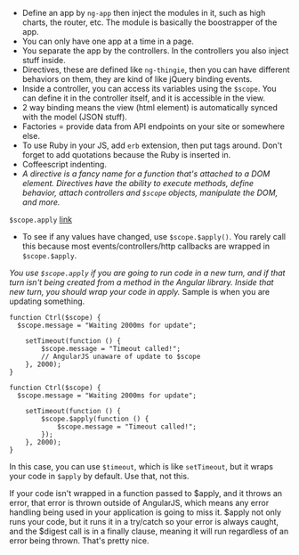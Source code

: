 - Define an app by `ng-app` then inject the modules in it, such as high charts, the router, etc. The module is basically the boostrapper of the app.
- You can only have one app at a time in a page.
- You separate the app by the controllers. In the controllers you also inject stuff inside.
- Directives, these are defined like `ng-thingie`, then you can have different behaviors on them, they are kind of like jQuery binding events.
- Inside a controller, you can access its variables using the `$scope`. You can define it in the controller itself, and it is accessible in the view.
- 2 way binding means the view (html element) is automatically synced with the model (JSON stuff).
- Factories = provide data from API endpoints on your site or somewhere else.
- To use Ruby in your JS, add `erb` extension, then put tags around. Don't forget to add quotations because the Ruby is inserted in.
- Coffeescript indenting.
- *A directive is a fancy name for a function that's attached to a DOM element. Directives have the ability to execute methods, define behavior, attach controllers and `$scope` objects, manipulate the DOM, and more.*

`$scope.apply`
[link](http://jimhoskins.com/2012/12/17/angularjs-and-apply.html)

- To see if any values have changed, use `$scope.$apply()`. You rarely call this because most events/controllers/http callbacks are wrapped in `$scope.$apply`.

*You use `$scope.apply` if you are going to run code in a new turn, and if that turn isn't being created from a method in the Angular library. Inside that new turn, you should wrap your code in apply.* Sample is when you are updating something.

    function Ctrl($scope) {
      $scope.message = "Waiting 2000ms for update";

        setTimeout(function () {
            $scope.message = "Timeout called!";
            // AngularJS unaware of update to $scope
        }, 2000);
    }

    function Ctrl($scope) {
      $scope.message = "Waiting 2000ms for update";

        setTimeout(function () {
            $scope.$apply(function () {
                $scope.message = "Timeout called!";
            });
        }, 2000);
    }

In this case, you can use `$timeout`, which is like `setTimeout`, but it wraps your code in `$apply` by default. Use that, not this.


If your code isn't wrapped in a function passed to $apply, and it throws an error, that error is thrown outside of AngularJS, which means any error handling being used in your application is going to miss it. $apply not only runs your code, but it runs it in a try/catch so your error is always caught, and the $digest call is in a finally clause, meaning it will run regardless of an error being thrown. That's pretty nice.

